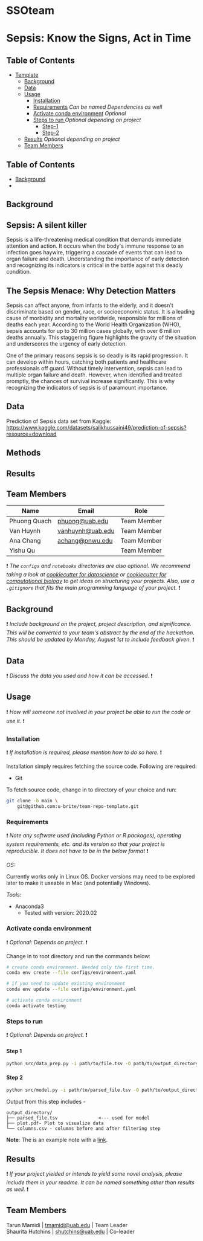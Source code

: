 # SSOteam
# Sepsis: Know the Signs, Act in Time
## Table of Contents

- [Template](#SSOteam)
    - [Background](#Background)
    - [Data](#data)
    - [Usage](#usage)
        - [Installation](#installation)
        - [Requirements](#requirements) _Can be named Dependencies as well_
        - [Activate conda environment](#activate-conda-environment) _Optional_
        - [Steps to run ](#steps-to-run) _Optional depending on project_
            - [Step-1](#step-1)
            - [Step-2](#step-2)
    - [Results](#results) _Optional depending on project_
    - [Team Members](#team-members)
## Table of Contents
  - [Background](#background)
  - 
## Background
## Sepsis: A silent killer
Sepsis is a life-threatening medical condition that demands immediate attention and action. It occurs when the body's immune response to an infection goes haywire, triggering a cascade of events that can lead to organ failure and death. Understanding the importance of early detection and recognizing its indicators is critical in the battle against this deadly condition.

## The Sepsis Menace: Why Detection Matters
Sepsis can affect anyone, from infants to the elderly, and it doesn't discriminate based on gender, race, or socioeconomic status. It is a leading cause of morbidity and mortality worldwide, responsible for millions of deaths each year. According to the World Health Organization (WHO), sepsis accounts for up to 30 million cases globally, with over 6 million deaths annually. This staggering figure highlights the gravity of the situation and underscores the urgency of early detection.

One of the primary reasons sepsis is so deadly is its rapid progression. It can develop within hours, catching both patients and healthcare professionals off guard. Without timely intervention, sepsis can lead to multiple organ failure and death. However, when identified and treated promptly, the chances of survival increase significantly. This is why recognizing the indicators of sepsis is of paramount importance.

## Data
Prediction of Sepsis data set from Kaggle: https://www.kaggle.com/datasets/salikhussaini49/prediction-of-sepsis?resource=download

## Methods

## Results

## Team Members


|Name | Email | Role |
----|--|--|
|Phuong Quach               | phuong@uab.edu                  | Team Member |
|Van Huynh                  |	vanhuynh@uab.edu                     | Team Member |
|Ana Chang                  |	achang@pnwu.edu                     | Team Member |
|Yishu Qu                   |	                                | Team Member |














:exclamation: _The `configs` and `notebooks` directories are also optional. We recommend taking a look at [cookiecutter for datascience](https://github.com/drivendata/cookiecutter-data-science) or [cookiecutter for computational biology](https://github.com/drivendata/cookiecutter-data-science) to get ideas on structuring your projects. Also, use a `.gitignore` that fits the main programming language of your project._ :exclamation:



## Background

:exclamation: _Include background on the project, project description, and significance. This will be converted to your team's abstract by the end of the hackathon. This should be updated by Monday, August 1st to include feedback given._ :exclamation:

## Data

:exclamation: _Discuss the data you used and how it can be accessed._ :exclamation:

## Usage

:exclamation: _How will someone not involved in your project be able to run the code or use it._ :exclamation:

### Installation

:exclamation: _If installation is required, please mention how to do so here._ :exclamation:

Installation simply requires fetching the source code. Following are required:

- Git

To fetch source code, change in to directory of your choice and run:

```sh
git clone -b main \
    git@github.com:u-brite/team-repo-template.git
```

### Requirements
:exclamation: _Note any software used (including Python or R packages), operating system requirements, etc. and its version so that your project is reproducible. It does not have to be in the below format_ :exclamation:

*OS:*

Currently works only in Linux OS. Docker versions may need to be explored later to make it useable in Mac (and
potentially Windows).

*Tools:*

- Anaconda3
    - Tested with version: 2020.02

### Activate conda environment
:exclamation: _Optional: Depends on project._ :exclamation:

Change in to root directory and run the commands below:

```sh
# create conda environment. Needed only the first time.
conda env create --file configs/environment.yaml

# if you need to update existing environment
conda env update --file configs/environment.yaml

# activate conda environment
conda activate testing
```

### Steps to run
:exclamation: _Optional: Depends on project._ :exclamation:

#### Step 1

```sh
python src/data_prep.py -i path/to/file.tsv -O path/to/output_directory
```

#### Step 2

```sh
python src/model.py -i path/to/parsed_file.tsv -O path/to/output_directory
```

Output from this step includes -

```directory
output_directory/
├── parsed_file.tsv               <--- used for model
├── plot.pdf- Plot to visualize data
└── columns.csv - columns before and after filtering step

```

**Note**: The is an example note with a [link](https://github.com/u-brite/team-repo-template).


## Results
:exclamation: _If your project yielded or intends to yield some novel analysis, please include them in your readme. It can be named something other than results as well._ :exclamation:

## Team Members

Tarun Mamidi | tmamidi@uab.edu | Team Leader  
Shaurita Hutchins | shutchins@uab.edu | Co-leader

